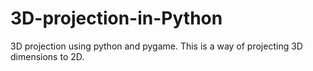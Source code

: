 # 3D-projection-in-Python
3D projection using python and pygame. This is a way of projecting 3D dimensions to 2D.

